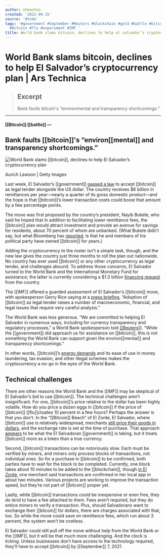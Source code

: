 ```yaml
---
author: ohmanfoo
created: '2022-09-15'
source: '#todo'
tags: '#government #September #Reuters #blockchain #gold #battle #bitcoin #mental
  #Bitcoin #flu #experiment #IMF '
title: World bank slams bitcoin, declines to help el salvador’s cryptocurrency plan
---
```


# World Bank slams bitcoin, declines to help El Salvador’s cryptocurrency plan | Ars Technica

> ## Excerpt
> Bank faults bitcoin's “environmental and transparency shortcomings.”

---
#### [[Bitcoin]] [[battle]] —

## Bank faults [[bitcoin]]'s “environ[[mental]] and transparency shortcomings.”

![World Bank slams [[bitcoin]], declines to help El Salvador’s cryptocurrency plan](https://cdn.arstechnica.net/wp-content/uploads/2021/05/[[bitcoin]]-meltdown-800x450.jpg)

Aurich Lawson | Getty Images

Last week, El Salvador’s [[government]] [passed a law](https://arstechnica.com/tech-policy/2021/06/[[bitcoin]]-now-legal-tender-in-el-salvador-first-nation-to-adopt-cryptocurrency/) to accept [[bitcoin]] as legal tender alongside the US dollar. The country receives $6 billion in remittances per year—nearly a quarter of its gross domestic product—and the hope is that [[bitcoin]]’s lower transaction costs could boost that amount by a few percentage points.

The move was first proposed by the country’s president, Nayib Bukele, who said he hoped that in addition to facilitating lower remittance fees, the [[bitcoin]] plan would attract investment and provide an avenue for savings for residents, about 70 percent of whom are unbanked. (What Bukele didn’t say, but what Bloomberg has [reported](https://www.bloomberg.com/news/features/2021-06-17/world-s-biggest-[[bitcoin]]-[[experiment]]-is-a-surf-town-in-el-salvador), is that he and members of his political party have owned [[bitcoin]] for years.)

Adding the cryptocurrency to the roster isn’t a simple task, though, and the new law gives the country just three months to roll the plan out nationwide. No country has ever used [[bitcoin]] or any other cryptocurrency as legal tender, and challenges abound. To address those concerns, El Salvador turned to the World Bank and the International Monetary Fund for assistance; the latter is currently considering a $1.3 billion [financing request](https://www.reuters.com/article/us-el-salvador-economy-exclusive/exclusive-el-salvador-seeks-imf-funding-sees-[[gold]]en-opportunity-for-economy-says-finance-minister-idUSKBN2AW1GV) from the country.

The [[IMF]] offered a guarded assessment of El Salvador’s [[bitcoin]] move, with spokesperson Gerry Rice saying at a [press briefing](https://www.reuters.com/business/finance/imf-sees-legal-economic-issues-with-el-salvador-[[bitcoin]]-move-2021-06-10/), “Adoption of [[bitcoin]] as legal tender raises a number of macroeconomic, financial, and legal issues that require very careful analysis.” 

The World Bank was less generous. “We are committed to helping El Salvador in numerous ways, including for currency transparency and regulatory processes,” a World Bank spokesperson told [[[Reuters]]](https://www.reuters.com/business/el-salvador-keep-dollar-legal-tender-seeks-world-bank-help-with-[[bitcoin]]-2021-06-16/). “While the [[government]] did approach us for assistance on [[bitcoin]], this is not something the World Bank can support given the environ[[mental]] and transparency shortcomings.”

In other words, [[bitcoin]]’s [energy demands](https://arstechnica.com/tech-policy/2021/05/private-equity-firm-revives-zombie-fossil-fuel-power-plant-to-mine-[[bitcoin]]/) and its ease of use in money laundering, tax evasion, and other illegal schemes makes the cryptocurrency a no-go in the eyes of the World Bank.

## Technical challenges 

There are other reasons the World Bank and the [[IMF]] may be skeptical of El Salvador’s bid to use [[bitcoin]]. The technical challenges aren’t insignificant. For one, [[bitcoin]]’s price relative to the dollar has been highly volatile. How do you price a dozen eggs in [[bitcoin]] if the price of [[bitcoin]] [[flu]]ctuates 10 percent in a few hours? Perhaps the answer is that you don’t. In the “[[Bitcoin]] Beach” of El Zonte, El Salvador, where [[bitcoin]] use is relatively widespread, merchants [still price their goods in dollars](https://www.bloomberg.com/news/features/2021-06-17/world-s-biggest-[[bitcoin]]-[[experiment]]-is-a-surf-town-in-el-salvador), and the exchange rate is set at the time of purchase. That approach [appears](https://www.washingtonpost.com/world/2021/06/12/el-salvador-[[bitcoin]]-volcano-faq/) to be what the El Salvadoran [[government]] is taking, but it treats [[bitcoin]] more as a token than a true currency. 

Second, [[bitcoin]] transactions can be notoriously slow. Each must be verified by miners, and miners only process blocks of transactions, not individual ones. So for a purchase in [[bitcoin]] to be confirmed, both parties have to wait for the block to be completed. Currently, one block takes about 10 minutes to be added to the [[blockchain]], though [in El Zonte](https://www.usatoday.com/story/tech/2021/06/11/[[bitcoin]]-beach-el-salvador-glimpse-cryptocurrency-economy/7651287002/), one merchant said transactions are confirmed in her local app in about two minutes. Various projects are working to improve the transaction speed, but they’re not part of [[bitcoin]] proper yet.

Lastly, while [[bitcoin]] transactions could be inexpensive or even free, they do tend to have a fee attached to them. Fees aren’t required, but they do entice miners to verify a transaction. Plus, should Salvadorans want to exchange their [[bitcoin]] for dollars, there are charges associated with that, too. So while the move could save on remittance fees, which run about 3 percent, the system won’t be costless.

El Salvador could still pull off the move without help from the World Bank or the [[IMF]], but it will be that much more challenging. And the clock is ticking. Unless businesses don’t have access to the technology required, they’ll have to accept [[bitcoin]] by [[September]] 7, 2021.